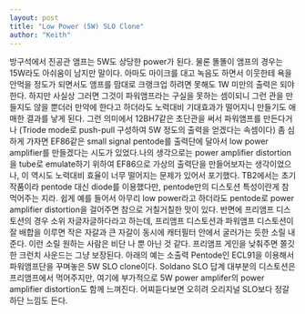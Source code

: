 ```yaml
---
layout: post
title: "Low Power (5W) SLO Clone"
author: "Keith"
---
```


방구석에서 진공관 앰프는 5W도 상당한 power가 된다. 물론 똘똘이 앰프의 경우는 15W라도 아쉬움이 남지만 말이다. 아마도 마이크를 대고 녹음도 하면서 이웃한테 욕을 안먹을 정도가 되면서도 앰프를 맘대로 크랭크업 하려면 못해도 1W 미만의 출력은 되야한다. 하지만 사실상 그러면 그것이 파워앰프라는 구실을 못하는 셈이되니 그런 관을 만들지도 않을 뿐더러 만약에 한다고 하더라도 노력대비 기대효과가 떨어지니 만들기도 애매한 결과를 낳게 된다.
그런 의미에서 12BH7같은 초단관을 써서 파워앰프를 만든다거나 (Triode mode로 push-pull 구성하여 5W 정도의 출력을 얻겠다는 속셈이다) 좀 심하게 가자면 EF86같은 small signal pentode를 출력단에 달아서 low power amplifier를 만들겠다는 시도가 있었다.나의 생각으로는 power amplifier distortion을 tube로 emulate하기 위하여 EF86으로 가상의 출력단을 만들어보자는 생각이었으나, 이 역시도 노력대비 효율이 너무 떨어지는 문제가 있어서 포기했다.
TB2에서는 초기 작품이라 pentode 대신 diode를 이용했다만, pentode만의 디스토션 특성이란게 참 먹어주는 지라. 쉽게 예를 들어서 아무리 low power라고 하더라도 pentode로 power amplifier distortion을 걸어주면 참으로 거칠거칠한 맛이 있다. 반면에 프리앰프 디스토션의 경우 소위 자글자글하다라고 하는데, 프리앰프 디스토션과 파워앰프 디스토션이 잘 배합을 이루면 작은 자갈과 큰 자갈이 동시에 캐터필터 안에서 굴러가는 듯한 소릴 내준다. 이런 소릴 원하는 사람은 비단 나 뿐 아닌 것 같다. 프리앰프 게인을 낮춰주면 쫄깃한 크런치 사운드는 그냥 보장된다.
아래의 예는 소출력 Pentode인 ECL91을 이용해서 파워앰프단을 꾸며놓은 5W SLO clone이다. Soldano SLO 답계 대부분의 디스토션은 프리앰프에서 먹어주지만, 여기에 부가적으로 5W power amplifer의 power amplifier distortion도 함께 느껴진다. 어찌듣다보면 오히려 오리지널 SLO보다 정갈하단 느낌도 든다.




